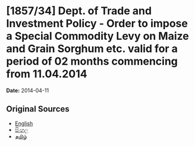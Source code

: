# [1857/34] Dept. of Trade and Investment Policy - Order to impose a Special Commodity Levy on Maize and Grain Sorghum etc. valid for a period of 02 months commencing from 11.04.2014

**Date:** 2014-04-11

## Original Sources

- [English](https://documents.gov.lk/view/extra-gazettes/2014/4/1857-34_E.pdf)
- [සිංහල](https://documents.gov.lk/view/extra-gazettes/2014/4/1857-34_S.pdf)
- [தமிழ்](https://documents.gov.lk/view/extra-gazettes/2014/4/1857-34_T.pdf)
